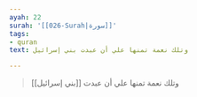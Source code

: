 ```yaml
---
ayah: 22
surah: '[[026-Surah|سورة]]'
tags:
- quran
text: وتلك نعمة تمنها علي أن عبدت بني إسرائيل

---
```

> وتلك نعمة تمنها علي أن عبدت [[بني إسرائيل]]
